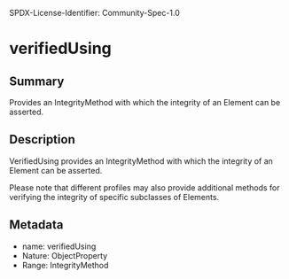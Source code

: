 SPDX-License-Identifier: Community-Spec-1.0

# verifiedUsing

## Summary

Provides an IntegrityMethod with which the integrity of an Element can be
asserted.

## Description

VerifiedUsing provides an IntegrityMethod with which the integrity of an
Element can be asserted.

Please note that different profiles may also provide additional methods for
verifying the integrity of specific subclasses of Elements.

## Metadata

- name: verifiedUsing
- Nature: ObjectProperty
- Range: IntegrityMethod
